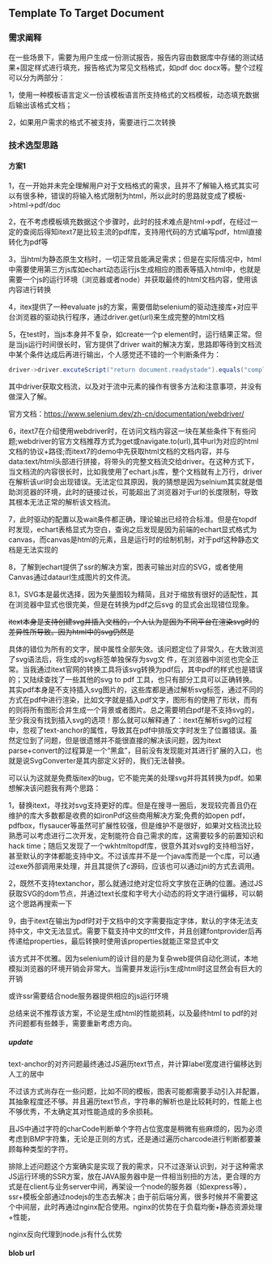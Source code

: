 ## Template To Target Document

### 需求阐释

在一些场景下，需要为用户生成一份测试报告，报告内容由数据库中存储的测试结果+固定样式进行填充，报告格式为常见文档格式，如pdf doc docx等。整个过程可以分为两部分：

1，使用一种模板语言定义一份该模板语言所支持格式的文档模板，动态填充数据后输出该格式文档；

2，如果用户需求的格式不被支持，需要进行二次转换

### 技术选型思路

#### 方案1

1，在一开始并未完全理解用户对于文档格式的需求，且并不了解输入格式其实可以有很多种，错误的将输入格式限制为html，所以此时的思路就变成了模板->html->pdf/doc

2，在不考虑模板填充数据这个步骤时，此时的技术难点是html->pdf，在经过一定的查阅后得知itext7是比较主流的pdf库，支持用代码的方式编写pdf，html直接转化为pdf等

3，当html为静态原生文档时，一切正常且能满足需求；但是在实际情况中，html中需要使用第三方js库如echart动态运行js生成相应的图表等插入html中，也就是需要一个js的运行环境（浏览器或者node）并获取最终的html文档内容，使用该内容进行转换

4，itex提供了一种evaluate js的方案，需要借助selenium的驱动连接库+对应平台浏览器的驱动执行程序，通过driver.get(url)来生成完整的html文档

5，在test时，当js本身并不复杂，如create一个p element时，运行结果正常。但是当js运行时间很长时，官方提供了driver wait的解决方案，思路即等待到文档流中某个条件达成后再进行输出，个人感觉还不错的一个判断条件为：

```java
driver->driver.excuteScript("return document.readystade").equals("complete")
```

其中driver获取文档流，以及对于流中元素的操作有很多方法和注意事项，并没有做深入了解。

官方文档：https://www.selenium.dev/zh-cn/documentation/webdriver/

6，itext7在介绍使用webdriver时，在访问文档内容这一块在某些条件下有些问题;webdriver的官方文档推荐方式为get或navigate.to(url),其中url为对应的html文档的协议+路径;而itext7的demo中先获取html文档的文档内容，并与data:text/html头部进行拼接，将带头的完整文档流交给driver。在这种方式下，当文档流的内容很长时，比如我使用了echart.js库，整个文档就有上万行，driver在解析该url时会出现错误。无法定位其原因，我的猜想是因为selnium其实就是借助浏览器的环境，此时的链接过长，可能超出了浏览器对于url的长度限制，导致其根本无法正常的解析该文档流。

7，此时驱动的配置以及wait条件都正确，理论输出已经符合标准。但是在topdf时发现，echart表格显式为空白，查询之后发现是因为前端的echart显式格式为canvas，而canvas是html的元素，且是运行时的绘制机制，对于pdf这种静态文档是无法实现的

8，了解到echart提供了ssr的解决方案，图表可输出对应的SVG，或者使用Canvas通过dataurl生成图片的文件流。

​	8.1，SVG本是最优选择，因为矢量图较为精简，且对于缩放有很好的适配性，其在浏览器中显式也很完美，但是在转换为pdf之后svg	的显式会出现错位现象。

​	~~itext本身是支持创建svg并插入文档的，个人认为是因为不同平台在渲染svg时的差异性所导致。因为html中的svg仍然是~~

​	具体的错位为所有的文字，居中属性全部失效。该问题定位了非常久，在大致浏览了svg语法后，将生成的svg标签单独保存为svg文	件，在浏览器中浏览也完全正常。当我通过itext官网的转换工具将该svg转换为pdf后，其中pdf的样式也是错误的；又陆续查找了一些其他的svg to pdf 工具，也只有部分工具可以正确转换。其实pdf本身是不支持插入svg图片的，这些库都是通过解析svg标签，通过不同的方式在pdf中进行渲染，比如文字就是插入pdf文字，图形有的使用了形状，而有的则将所有图形合并生成一个背景或者图片。总之需要明白pdf是不支持svg的，至少我没有找到插入svg的选项！那么就可以解释通了：itext在解析svg的过程中，忽视了text-anchor的属性，导致其在pdf中排版文字时发生了位置错误。虽然定位到了问题，但是很遗憾并不能很直接的解决该问题，因为itext parse+convert的过程算是一个“黑盒”，目前没有发现能对其进行扩展的入口，也就是说SvgConverter是其内部定义好的，我们无法替换。

​	可以认为这就是免费版itex的bug，它不能完美的处理svg并将其转换为pdf。如果想解决该问题我有两个思路：

​	1，替换itext，寻找对svg支持更好的库。但是在搜寻一圈后，发现较完善且仍在维护的库大多数都是收费的如ironPdf这些商用解决方案;免费的如open pdf，pdfbox，flysaucer等虽然可扩展性较强，但是维护不是很好，如果对文档流比较熟悉可以考虑进行二次开发，定制能符合自己需求的库，这需要较多的前置知识和hack time；随后又发现了一个wkhtmltopdf库，很意外其对svg的支持相当好，甚至默认的字体都能支持中文。不过该库并不是一个java库而是一个c库，可以通过exe外部调用来处理，并且其提供了c源码，应该也可以通过jni的方式去调用。

​	2，既然不支持textanchor，那么就通过绝对定位将文字放在正确的位置。通过JS获取SVG的dom节点，并通过text长度和字号大小动态的将文字进行偏移，可以朝这个思路再搜索一下

9，由于itext在输出为pdf时对于文档中的文字需要指定字体，默认的字体无法支持中文，中文无法显式。需要下载支持中文的ttf文件，并且创建fontprovider后再传递给properties，最后转换时使用该properties就能正常显式中文

该方式并不优雅。因为selenium的设计目的是为复杂web提供自动化测试，本地模拟浏览器的环境开销会非常大。当需要并发运行js生成html时这显然会有巨大的开销

或许ssr需要结合node服务器提供相应的js运行环境

总结来说不推荐该方案，不论是生成html的性能损耗，以及最终html to pdf的对齐问题都有些棘手，需要重新考虑方向。

##### update

text-anchor的对齐问题最终通过JS遍历text节点，并计算label宽度进行偏移达到人工的居中

不过该方式尚存在一些问题，比如不同的模板，图表可能都需要手动引入并配置，其抽象程度还不够。并且遍历text节点，字符串的解析也是比较耗时的，性能上也不够优秀，不太确定其对性能造成的多余损耗。

且JS中通过字符的charCode判断单个字符占位宽度是稍微有些麻烦的，因为必须考虑到BMP字符集，无论是正则的方式，还是通过遍历charcode进行判断都要兼顾每种类型的字符。

排除上述问题这个方案确实是实现了我的需求，只不过逐渐认识到，对于这种需求JS运行环境的SSR方案，放在JAVA服务器中是一件相当别扭的方法，更合理的方式是在client与业务server中间，再架设一个node的服务器（如express等），ssr+模板全部通过nodejs的生态去解决；由于前后端分离，很多时候并不需要这个中间层，此时再通过nginx配合使用。nginx的优势在于负载均衡+静态资源处理+性能，

nginx反向代理到node.js有什么优势

#### blob url






